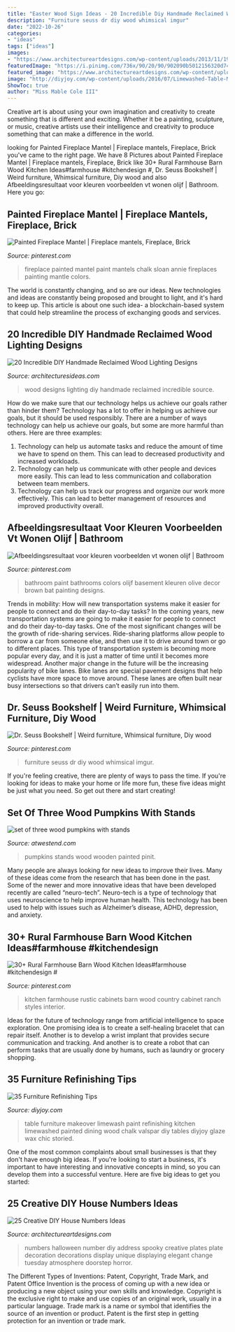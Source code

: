 ```yaml
---
title: "Easter Wood Sign Ideas - 20 Incredible Diy Handmade Reclaimed Wood Lighting Designs"
description: "Furniture seuss dr diy wood whimsical imgur"
date: "2022-10-26"
categories:
- "ideas"
tags: ["ideas"]
images:
- "https://www.architectureartdesigns.com/wp-content/uploads/2013/11/1913.jpg"
featuredImage: "https://i.pinimg.com/736x/90/20/90/902090b5012156320d748af8b056891f.jpg"
featured_image: "https://www.architectureartdesigns.com/wp-content/uploads/2013/11/1913.jpg"
image: "http://diyjoy.com/wp-content/uploads/2016/07/Limewashed-Table-Makeover.jpg"
ShowToc: true
author: "Miss Mable Cole III"
---
```



Creative art is about using your own imagination and creativity to create something that is different and exciting. Whether it be a painting, sculpture, or music, creative artists use their intelligence and creativity to produce something that can make a difference in the world.

	

		
looking for Painted Fireplace Mantel | Fireplace mantels, Fireplace, Brick you've came to the right page. We have 8 Pictures about Painted Fireplace Mantel | Fireplace mantels, Fireplace, Brick like 30+ Rural Farmhouse Barn Wood Kitchen Ideas#farmhouse #kitchendesign #, Dr. Seuss Bookshelf | Weird furniture, Whimsical furniture, Diy wood and also Afbeeldingsresultaat voor kleuren voorbeelden vt wonen olijf | Bathroom. Here you go:
		
    
## Painted Fireplace Mantel | Fireplace Mantels, Fireplace, Brick

<img loading=lazy src="https://i.pinimg.com/736x/58/21/2d/58212daba1bbfb1d71b070835815cb45--painted-fireplace-mantels-fireplace-ideas.jpg" onerror="this.onerror=null;this.src='https://tse3.mm.bing.net/th?id=OIP.vw128PksIQgITAGpolDUHgHaLJ&amp;pid=15.1';" alt="Painted Fireplace Mantel | Fireplace mantels, Fireplace, Brick">

_Source: pinterest.com_

>fireplace painted mantel paint mantels chalk sloan annie fireplaces painting mantle colors. 

	

The world is constantly changing, and so are our ideas. New technologies and ideas are constantly being proposed and brought to light, and it's hard to keep up. This article is about one such idea- a blockchain-based system that could help streamline the process of exchanging goods and services.

    
## 20 Incredible DIY Handmade Reclaimed Wood Lighting Designs

<img loading=lazy src="http://architecturesideas.com/wp-content/uploads/2017/06/5-49.jpg" onerror="this.onerror=null;this.src='https://tse4.mm.bing.net/th?id=OIP.HyALVGI0lSsJGWHP4-MjzQHaLG&amp;pid=15.1';" alt="20 Incredible DIY Handmade Reclaimed Wood Lighting Designs">

_Source: architecturesideas.com_

>wood designs lighting diy handmade reclaimed incredible source. 

	

How do we make sure that our technology helps us achieve our goals rather than hinder them?
Technology has a lot to offer in helping us achieve our goals, but it should be used responsibly. There are a number of ways technology can help us achieve our goals, but some are more harmful than others. Here are three examples: 
1. Technology can help us automate tasks and reduce the amount of time we have to spend on them. This can lead to decreased productivity and increased workloads. 
2. Technology can help us communicate with other people and devices more easily. This can lead to less communication and collaboration between team members. 
3. Technology can help us track our progress and organize our work more effectively. This can lead to better management of resources and improved productivity overall.

    
## Afbeeldingsresultaat Voor Kleuren Voorbeelden Vt Wonen Olijf | Bathroom

<img loading=lazy src="https://i.pinimg.com/736x/a9/3e/9d/a93e9dbdad909c948478e693630a6c0a.jpg" onerror="this.onerror=null;this.src='https://tse1.mm.bing.net/th?id=OIP.D994RexyxenzOmCoT6qlVwHaLI&amp;pid=15.1';" alt="Afbeeldingsresultaat voor kleuren voorbeelden vt wonen olijf | Bathroom">

_Source: pinterest.com_

>bathroom paint bathrooms colors olijf basement kleuren olive decor brown bat painting designs. 

	

Trends in mobility: How will new transportation systems make it easier for people to connect and do their day-to-day tasks?
In the coming years, new transportation systems are going to make it easier for people to connect and do their day-to-day tasks. One of the most significant changes will be the growth of ride-sharing services. Ride-sharing platforms allow people to borrow a car from someone else, and then use it to drive around town or go to different places. This type of transportation system is becoming more popular every day, and it is just a matter of time until it becomes more widespread.
Another major change in the future will be the increasing popularity of bike lanes. Bike lanes are special pavement designs that help cyclists have more space to move around. These lanes are often built near busy intersections so that drivers can’t easily run into them.

    
## Dr. Seuss Bookshelf | Weird Furniture, Whimsical Furniture, Diy Wood

<img loading=lazy src="https://i.pinimg.com/736x/90/20/90/902090b5012156320d748af8b056891f.jpg" onerror="this.onerror=null;this.src='https://tse3.mm.bing.net/th?id=OIP.-f6HtFQTdSH_wgGE7uhrwgHaNK&amp;pid=15.1';" alt="Dr. Seuss Bookshelf | Weird furniture, Whimsical furniture, Diy wood">

_Source: pinterest.com_

>furniture seuss dr diy wood whimsical imgur. 

	

If you're feeling creative, there are plenty of ways to pass the time. If you're looking for ideas to make your home or life more fun, these five ideas might be just what you need. So get out there and start creating!

    
## Set Of Three Wood Pumpkins With Stands

<img loading=lazy src="https://www.atwestend.com/Images/CGU2460-1.jpg?resizeid=3&amp;resizeh=0&amp;resizew=800" onerror="this.onerror=null;this.src='https://tse1.mm.bing.net/th?id=OIP.FVx2KpvRjfU1BfCWrXONIwHaLH&amp;pid=15.1';" alt="set of three wood pumpkins with stands">

_Source: atwestend.com_

>pumpkins stands wood wooden painted pinit. 

	

Many people are always looking for new ideas to improve their lives. Many of these ideas come from the research that has been done in the past. Some of the newer and more innovative ideas that have been developed recently are called “neuro-tech”. Neuro-tech is a type of technology that uses neuroscience to help improve human health. This technology has been used to help with issues such as Alzheimer’s disease, ADHD, depression, and anxiety.

    
## 30+ Rural Farmhouse Barn Wood Kitchen Ideas#farmhouse #kitchendesign #

<img loading=lazy src="https://i.pinimg.com/736x/33/f7/00/33f70013e1e2ad5b29705a269b4908af.jpg" onerror="this.onerror=null;this.src='https://tse1.mm.bing.net/th?id=OIP.rpDq2gQP8E3b2-0WJVSwhgHaLK&amp;pid=15.1';" alt="30+ Rural Farmhouse Barn Wood Kitchen Ideas#farmhouse #kitchendesign #">

_Source: pinterest.com_

>kitchen farmhouse rustic cabinets barn wood country cabinet ranch styles interior. 

	

Ideas for the future of technology range from artificial intelligence to space exploration. One promising idea is to create a self-healing bracelet that can repair itself. Another is to develop a wrist implant that provides secure communication and tracking. And another is to create a robot that can perform tasks that are usually done by humans, such as laundry or grocery shopping.

    
## 35 Furniture Refinishing Tips

<img loading=lazy src="http://diyjoy.com/wp-content/uploads/2016/07/Limewashed-Table-Makeover.jpg" onerror="this.onerror=null;this.src='https://tse4.mm.bing.net/th?id=OIP.nMoG-cZtNFOIMoqIDGhafwHaLG&amp;pid=15.1';" alt="35 Furniture Refinishing Tips">

_Source: diyjoy.com_

>table furniture makeover limewash paint refinishing kitchen limewashed painted dining wood chalk valspar diy tables diyjoy glaze wax chic storied. 

	

One of the most common complaints about small businesses is that they don't have enough big ideas. If you're looking to start a business, it's important to have interesting and innovative concepts in mind, so you can develop them into a successful venture. Here are five big ideas to get you started: 

    
## 25 Creative DIY House Numbers Ideas

<img loading=lazy src="https://www.architectureartdesigns.com/wp-content/uploads/2013/11/1913.jpg" onerror="this.onerror=null;this.src='https://tse1.mm.bing.net/th?id=OIP.7Ylfsa7Vc5-ghKc_sxSdywHaJ3&amp;pid=15.1';" alt="25 Creative DIY House Numbers Ideas">

_Source: architectureartdesigns.com_

>numbers halloween number diy address spooky creative plates plate decoration decorations display unique displaying elegant change tuesday atmosphere doorstep horror. 

	

The Different Types of Inventions: Patent, Copyright, Trade Mark, and Patent Office
Invention is the process of coming up with a new idea or producing a new object using your own skills and knowledge. Copyright is the exclusive right to make and use copies of an original work, usually in a particular language. Trade mark is a name or symbol that identifies the source of an invention or product. Patent is the first step in getting protection for an invention or trade mark.

